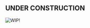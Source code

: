 ## UNDER CONSTRUCTION

![WIP!](https://cdn.theatlantic.com/thumbor/60Ru-wmiq_yZj6n_KgL6XPnGnbw=/media/img/posts/2015/10/Dunes8119construction/original.gif)
